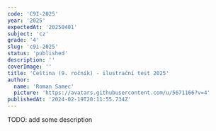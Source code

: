 ```yaml
---
code: 'C9I-2025'
year: '2025'
expectedAt: '20250401'
subject: 'cz'
grade: '4'
slug: 'c9i-2025'
status: 'published'
description: ''
coverImage: ''
title: 'Čeština (9. ročník) - ilustrační test 2025'
author:
  name: 'Roman Samec'
  picture: 'https://avatars.githubusercontent.com/u/5671166?v=4'
publishedAt: '2024-02-19T20:11:55.734Z'
---
```


TODO: add some description